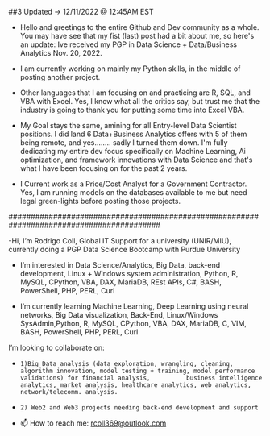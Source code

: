 ##3 Updated -> 12/11/2022 @ 12:45AM EST

- Hello and greetings to the entire Github and Dev community as a whole. You may have see that my fist (last) post had a bit about me, so here's
an update: Ive received my PGP in Data Science + Data/Business Analytics Nov. 20, 2022.

- I am currently working on mainly my Python skills, in the middle of posting another project.
- Other languages that I am focusing on and practicing are R, SQL, and VBA with Excel. Yes, I know what all the critics say, but trust me that the 
industry is going to thank you for putting some time into Excel VBA.

- My Goal stays the same, amining for all Entry-level Data Scientist positions. I did land 6 Data+Business Analytics offers with 5 of them being remote, and yes........ sadly I turned them down. I'm fully dedicating my entire dev focus specifically on Machine Learning, Ai optimization, and framework innovations with Data Science and that's what I have been focusing on for the past 2 years.

- I Current work as a Price/Cost Analyst for a Government Contractor. Yes, I am running models on the databases available to me but need legal green-lights before posting those projects.

##########################################################################################

-Hi, I’m Rodrigo Coll, Global IT Support for a university (UNIR/MIU), currently doing a PGP Data Science Bootcamp with Purdue University 

-  I’m interested in Data Science/Analytics, Big Data, back-end development, Linux + Windows system administration, Python, R, MySQL, CPython, VBA, DAX, MariaDB, REst      APIs, C#, BASH, PowerShell, PHP, PERL, Curl 

- I’m currently learning Machine Learning, Deep Learning using neural networks, Big Data visualization, Back-End, Linux/Windows SysAdmin,Python, R, MySQL, CPython, VBA, DAX, MariaDB, C, VIM, BASH, PowerShell, PHP, PERL, Curl

I’m looking to collaborate on:
-     1)Big Data analysis (data exploration, wrangling, cleaning, algorithm innovation, model testing + training, model performance validations) for financial analysis,          business intelligence analytics, market analysis, healthcare analytics, web analytics, network/telecomm. analysis.
-     2) Web2 and Web3 projects needing back-end development and support 



- 📫 How to reach me: rcoll369@outlook.com

<!---
collerepo/collerepo is a ✨ special ✨ repository because its `README.md` (this file) appears on your GitHub profile.
You can click the Preview link to take a look at your changes.
--->
